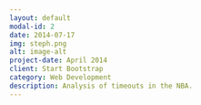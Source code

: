 ```yaml
---
layout: default
modal-id: 2
date: 2014-07-17
img: steph.png
alt: image-alt
project-date: April 2014
client: Start Bootstrap
category: Web Development
description: Analysis of timeouts in the NBA.
---
```

